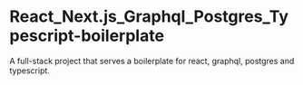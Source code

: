 # React_Next.js_Graphql_Postgres_Typescript-boilerplate
A full-stack project that serves a boilerplate for react, graphql, postgres and typescript. 
